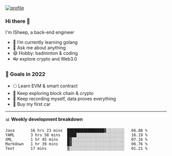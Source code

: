 [![profile](http://img.codelin.xyz/hello-im-isheep.svg)](https://www.calligrapher.ai/)

### Hi there 🐏

I'm ISheep, a back-end engineer

- 🔭 I’m currently learning golang
- 💬 Ask me about anything
- 😄 Hobby: badminton & coding
- 👓 explore crypto and Web3.0

### 🚀 Goals in 2022
+ 🌕 Learn EVM & smart contract
+ 🤔 Keep exploring block chain & crypto
+ 🐏 Keep recording myself, data proves everything
+ 🚗 Buy my first car

-------

📊 **Weekly development breakdown**
<!--START_SECTION:waka-->
```text
Java       16 hrs 23 mins  ████████████████▓░░░░░░░░   66.88 % 
YAML       3 hrs 58 mins   ████░░░░░░░░░░░░░░░░░░░░░   16.19 % 
XML        1 hr 45 mins    █▓░░░░░░░░░░░░░░░░░░░░░░░   07.16 % 
Markdown   1 hr 39 mins    █▓░░░░░░░░░░░░░░░░░░░░░░░   06.76 % 
Text       17 mins         ▒░░░░░░░░░░░░░░░░░░░░░░░░   01.21 % 
```
<!--END_SECTION:waka-->
